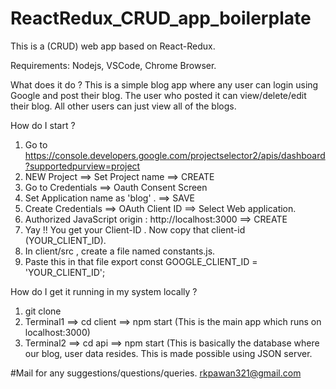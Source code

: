 # ReactRedux_CRUD_app_boilerplate
This is a (CRUD) web app based on React-Redux.


Requirements: Nodejs, VSCode, Chrome Browser.

What does it do ?
This is a simple blog app where any user can login using Google and post their blog.
The user who posted it can view/delete/edit their blog.
All other users can just view all of the blogs.

How do I start ?
1) Go to https://console.developers.google.com/projectselector2/apis/dashboard?supportedpurview=project 
2) NEW Project ==> Set Project name ==> CREATE
3) Go to Credentials ==> Oauth Consent Screen
4) Set Application name as 'blog' . ==> SAVE 
5) Create Credentials ==> OAuth Client ID ==> Select Web application.
6) Authorized JavaScript origin : http://localhost:3000 ==> CREATE
7) Yay !! You get your Client-ID . Now copy that client-id (YOUR_CLIENT_ID).
8) In client/src , create a file named constants.js.
9) Paste this in that file
export const GOOGLE_CLIENT_ID = 'YOUR_CLIENT_ID';


How do I get it running in my system locally ?
1) git clone
2) Terminal1 ==> cd client ==> npm start (This is the main app which runs on localhost:3000)
3) Terminal2 ==> cd api ==> npm start (This is basically the database where our blog, user data resides. This is made possible using JSON server.

#Mail for any suggestions/questions/queries.
rkpawan321@gmail.com
